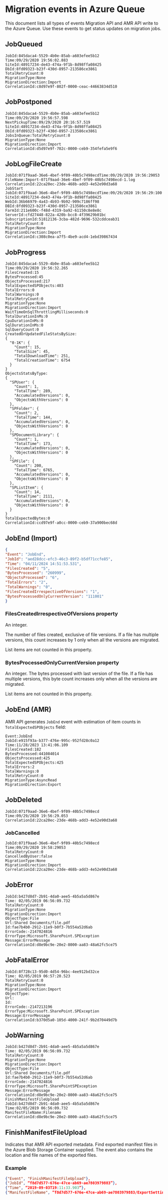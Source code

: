 # Migration events in Azure Queue

This document lists all types of events Migration API and AMR API write to the Azure Queue. Use these events to get status updates on migration jobs.

## JobQueued

```log
JobId:845daca4-5529-4b0e-85ab-a603efee5b12
Time:09/29/2020 19:56:02.883
SiteId:48917234-de43-474a-9f1b-8d98ffa08425
DbId:8fd09323-b23f-430d-8957-213586ce3861
TotalRetryCount:0
MigrationType:None
MigrationDirection:Import
CorrelationId:c8d97e9f-802f-0000-ceac-44663834d510
```

## JobPostponed

```log
JobId:845daca4-5529-4b0e-85ab-a603efee5b12
Time:09/29/2020 19:56:57.598
NextPickupTime:09/29/2020 20:16:57.519
SiteId:48917234-de43-474a-9f1b-8d98ffa08425
DbId:8fd09323-b23f-430d-8957-213586ce3861
JobsInQueue:TotalRetryCount:0
MigrationType:None
MigrationDirection:Import
CorrelationId:d5d97e9f-702c-0000-ceb9-354fefa5e9f6
```

## JobLogFileCreate

```log
JobId:071f9aad-36e6-4bef-9f09-40b5c7498ecdTime:09/29/2020 19:56:29053
FileName:Import-071f9aad-36e6-4bef-9f09-40b5c7498ecd-1.log
CorrelationId:22ca20ec-23de-468b-add3-4e52e90d3a68
JobStart
JobId:071f9aad-36e6-4bef-9f09-40b5c7498ecdTime:09/29/2020 19:56:29:100
SiteId:48917234-de43-474a-9f1b-8d98ffa08425
WebId:36b66979-4a43-4b93-9b92-909c7186ff98
DBId:8fd09323-b23f-430d-8957-213586ce3861
FarmId:211e600c-f48d-4319-ba92-61150c8e8e8c
ServerId:cfd27448-822a-420b-bcc8-4f39629b01bc
SubscriptionId:51812136-3cba-482d-9696-532cddceab31
TotalRetryCount:0
MigrationType:None
MigrationDirection:Import
CorrelationId:c308c0ea-a7f5-4be9-acd4-1ebd39867434
```

## JobProgress

```log
JobId:845daca4-5529-4b0e-85ab-a603efee5b12
Time:09/29/2020 19:56:32.265
FilesCreated:15
BytesProcessed:45
ObjectsProcessed:217
TotalExpectedSPObjects:403
TotalErrors:0
TotalWarnings:0
TotalRetryCount:0
MigrationType:None
MigrationDirection:Import
WaitTimeOnSqlThrottlingMilliseconds:0
TotalDurationInMs:0
CpuDurationInMs:0
SqlDurationInMs:0
SqlQueryCount:0
CreatedOrUpdatedFileStatsBySize:
{
  "0-1K": {
    "Count": 15,
    "TotalSize": 45,
    "TotalDownloadTime": 251,
    "TotalCreationTime": 6754
  }
}
ObjectsStatsByType:
{
  "SPUser": {
    "Count": 1,
    "TotalTime": 289,
    "AccumulatedVersions": 0,
    "ObjectsWithVersions": 0
  },
  "SPFolder": {
    "Count": 2,
    "TotalTime": 144,
    "AccumulatedVersions": 0,
    "ObjectsWithVersions": 0
  },
  "SPDocumentLibrary": {
    "Count": 1,
    "TotalTime": 173,
    "AccumulatedVersions": 0,
    "ObjectsWithVersions": 0
  },
  "SPFile": {
    "Count": 200,
    "TotalTime": 6765,
    "AccumulatedVersions": 0,
    "ObjectsWithVersions": 0
  },
  "SPListItem": {
    "Count": 14,
    "TotalTime": 2111,
    "AccumulatedVersions": 0,
    "ObjectsWithVersions": 0
  }
}
TotalExpectedBytes:0
CorrelationId:ccd97e9f-a0cc-0000-ceb9-37a900bec68d
```

## JobEnd (Import)

```json
{
"Event": "JobEnd",
"JobId": "aed28dcc-efc3-46c3-89f2-b5df71ccfe85",
"Time": "04/11/2024 14:51:53.531",
"FilesCreated": "5",
"BytesProcessed": "260999",
"ObjectsProcessed": "6",
"TotalErrors": "2",
"TotalWarnings": "0",
"FilesCreatedIrrespectiveOfVersions": "1",
"BytesProcessedOnlyCurrentVersion": "111001"
}
```

### **FilesCreatedIrrespectiveOfVersions** property

An integer.

The number of files created, exclusive of file versions. If a file has multiple versions, this count increases by 1 only when all the versions are migrated.

List items are not counted in this property.

### **BytesProcessedOnlyCurrentVersion** property

An integer. The bytes processed with last version of the file. If a file has multiple versions, this byte count increases only when all the versions are migrated.

List items are not counted in this property.

## JobEnd (AMR)

AMR API generates `JobEnd` event with estimation of item counts in `TotalExpectedSPObjects` field:

```log
Event:JobEnd
JobId:e915f93a-b377-476e-995c-952fd28c0a12
Time:11/28/2023 13:41:06.109
FilesCreated:182
BytesProcessed:441084014
ObjectsProcessed:425
TotalExpectedSPObjects:425
TotalErrors:2
TotalWarnings:0
TotalRetryCount:0
MigrationType:AsyncRead
MigrationDirection:Export
```

## JobDeleted

```log
JobId:071f9aad-36e6-4bef-9f09-40b5c7498ecd
Time:09/29/2020 19:56:29.053
CorrelationId:22ca20ec-23de-468b-add3-4e52e90d3a68
```

### JobCancelled

```log
JobId:071f9aad-36e6-4bef-9f09-40b5c7498ecd
Time:09/29/2020 19:58:29053
TotalRetryCount:0
CancelledByUser:false
MigrationType:None
MigrationDirection:Import
CorrelationId:22ca20ec-23de-468b-add3-4e52e90d3a68
```

## JobError

```log
JobId:b427d8d7-2b91-4da0-aee5-4b5a5a5d867e
Time: 02/05/2019 06:56:09.732
TotalRetryCount:0
MigrationType:None
MigrationDirection:Import
ObjectType:File
Url:Shared Documents/file.pdf
Id:fae7b4b0-2912-11e9-b0f3-7b554a52d6ab
ErrorCode:-2147024816
ErrorType:Microsoft.SharePoint.SPException
Message:ErrorMessage
CorrelationId:d8e9bc9e-20e2-8000-aa83-48a62fc5ce75
```

## JobFatalError

```log
JobId:8f728c13-95d0-4d54-96bc-4ee912bd32ce
Time: 02/05/2019 06:57:20.523 
TotalRetryCount:0 
MigrationType:None
MigrationDirection:Import
ObjectType:
Url:
Id:
ErrorCode:-2147213196
ErrorType:Microsoft.SharePoint.SPException
Message:ErrorMessage 
CorrelationId:b370d5a0-105d-4000-241f-9b2d70449d7b
```

## JobWarning

```log
JobId:b427d8d7-2b91-4da0-aee5-4b5a5a5d867e
Time: 02/05/2019 06:56:09.732
TotalRetryCount:0
MigrationType:None
MigrationDirection:Import
ObjectType:File
Url:Shared Documents/file.pdf
Id:fae7b4b0-2912-11e9-b0f3-7b554a52d6ab
ErrorCode:-2147024816
ErrorType:Microsoft.SharePointSPException
Message:ErrorMessage
CorrelationId:d8e9bc9e-20e2-8000-aa83-48a62fc5ce75
FinishManifestFileUpload
JobId:b427d8d7-2b91-4da0-aee5-4b5a5a5d867e
Time:02/05/2019 06:56:09.732
ManifestFileName:Filename
CorrelationId:d8e9bc9e-20e2-8000-aa83-48a62fc5ce75
```

## FinishManifestFileUpload

Indicates that AMR API exported metadata. Find exported manifest files in the Azure Blob Storage Container supplied. The event also contains the location and file names of the exported files.

### Example

```json
{"Event", "FinishManifestFileUpload"},
{"JobId", “f8d7d577-676e-47ce-ab69-ae7803979883”},
{"Time", “2019-09-03T19:11:33.903”},
{"ManifestFileName", “f8d7d577-676e-47ce-ab69-ae7803979883/ExportSettings.xml”}
```
